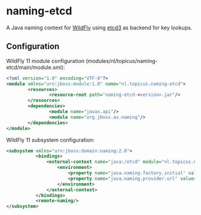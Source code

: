 # naming-etcd

A Java naming context for [WildFly](http://wildfly.org/) using [etcd3](https://coreos.com/etcd/) as backend for key lookups.

## Configuration
WildFly 11 module configuration (modules/nl/topicus/naming-etcd/main/module.xml):
```xml
<?xml version="1.0" encoding="UTF-8"?>
<module xmlns="urn:jboss:module:1.0" name="nl.topicus.naming-etcd">
        <resources>
                <resource-root path="naming-etcd-<version>.jar"/>
        </resources>
        <dependencies>
                <module name="javax.api"/>
                <module name="org.jboss.as.naming"/>
        </dependencies>
</module>
```

WildFly 11 subsystem configuration:
```xml
<subsystem xmlns="urn:jboss:domain:naming:2.0">
           <bindings>
               <external-context name="java:/etcd" module="nl.topicus.naming-etcd" class="javax.naming.InitialContext" cache="false">
                   <environment>
                       <property name="java.naming.factory.initial" value="nl.topicus.naming.etcd.EtcdCtxFactory"/>
                       <property name="java.naming.provider.url" value="https://127.0.0.1:2379"/>
                   </environment>
               </external-context>
           </bindings>
           <remote-naming/>
</subsystem>
```
